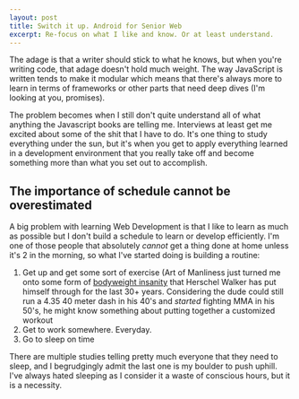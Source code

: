 ```yaml
---
layout: post
title: Switch it up. Android for Senior Web
excerpt: Re-focus on what I like and know. Or at least understand.
---
```


The adage is that a writer should stick to what he knows, but when you're writing code, that adage doesn't hold much weight. The way JavaScript is written tends to make it modular which means that there's always more to learn in terms of frameworks or other parts that need deep dives (I'm looking at you, promises).

The problem becomes when I still don't quite understand all of what anything the Javascript books are telling me. Interviews at least get me excited about some of the shit that I have to do. It's one thing to study everything under the sun, but it's when you get to apply everything learned in a development environment that you really take off and become something more than what you set out to accomplish.

## The importance of schedule cannot be overestimated

A big problem with learning Web Development is that I like to learn as much as possible but I don't build a schedule to learn or develop efficiently. I'm one of those people that absolutely *cannot* get a thing done at home unless it's 2 in the morning, so what I've started doing is building a routine:

1.  Get up and get some sort of exercise (Art of Manliness just turned me onto some form of [bodyweight insanity](http://www.artofmanliness.com/2016/07/19/the-herschel-walker-workout/) that Herschel Walker has put himself through for the last 30+ years. Considering the dude could still run a 4.35 40 meter dash in his 40's and *started* fighting MMA in his 50's, he might know something about putting together a customized workout
2.  Get to work somewhere. Everyday.
3.  Go to sleep on time

There are multiple studies telling pretty much everyone that they need to sleep, and I begrudgingly admit the last one is my boulder to push uphill. I've always hated sleeping as I consider it a waste of conscious hours, but it is a necessity.



